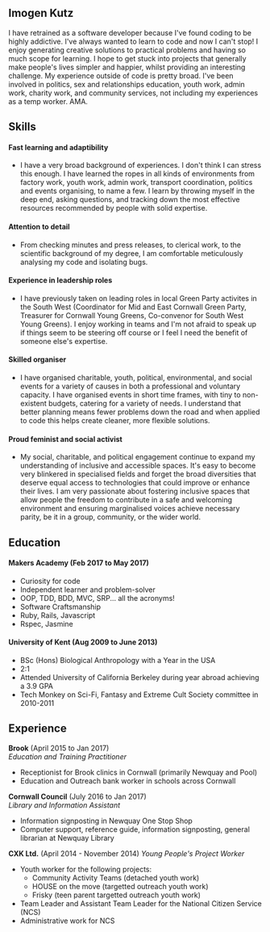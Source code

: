 ## Imogen Kutz

I have retrained as a software developer because I've found coding to be highly addictive. I've always wanted to learn to code and now I can't stop! I enjoy generating creative solutions to practical problems and having so much scope for learning. I hope to get stuck into projects that generally make people's lives simpler and happier, whilst providing an interesting challenge. My experience outside of code is pretty broad. I've been involved in politics, sex and relationships education, youth work, admin work, charity work, and community services, not including my experiences as a temp worker. AMA.

## Skills

#### Fast learning and adaptibility

* I have a very broad background of experiences. I don't think I can stress this enough. I have learned the ropes in all kinds of environments from factory work, youth work, admin work, transport coordination, politics and events organising, to name a few. I learn by throwing myself in the deep end, asking questions, and tracking down the most effective resources recommended by people with solid expertise.

#### Attention to detail

* From checking minutes and press releases, to clerical work, to the scientific background of my degree, I am comfortable meticulously analysing my code and isolating bugs.

#### Experience in leadership roles

* I have previously taken on leading roles in local Green Party activites in the South West (Coordinator for Mid and East Cornwall Green Party, Treasurer for Cornwall Young Greens, Co-convenor for South West Young Greens). I enjoy working in teams and I'm not afraid to speak up if things seem to be steering off course or I feel I need the benefit of someone else's expertise.

#### Skilled organiser

* I have organised charitable, youth, political, environmental, and social events for a variety of causes in both a professional and voluntary capacity. I have organised events in short time frames, with tiny to non-existent budgets, catering for a variety of needs. I understand that better planning means fewer problems down the road and when applied to code this helps create cleaner, more flexible solutions.

#### Proud feminist and social activist

* My social, charitable, and political engagement continue to expand my understanding of inclusive and accessible spaces. It's easy to become very blinkered in specialised fields and forget the broad diversities that deserve equal access to technologies that could improve or enhance their lives. I am very passionate about fostering inclusive spaces that allow people the freedom to contribute in a safe and welcoming environment and ensuring marginalised voices achieve necessary parity, be it in a group, community, or the wider world.

## Education

#### Makers Academy (Feb 2017 to May 2017)

- Curiosity for code
- Independent learner and problem-solver
- OOP, TDD, BDD, MVC, SRP... all the acronyms!
- Software Craftsmanship
- Ruby, Rails, Javascript
- Rspec, Jasmine

#### University of Kent (Aug 2009 to June 2013)

- BSc (Hons) Biological Anthropology with a Year in the USA
- 2:1
- Attended University of California Berkeley during year abroad achieving a 3.9 GPA
- Tech Monkey on Sci-Fi, Fantasy and Extreme Cult Society committee in 2010-2011

## Experience

**Brook** (April 2015 to Jan 2017)    
*Education and Training Practitioner*
- Receptionist for Brook clinics in Cornwall (primarily Newquay and Pool)
- Education and Outreach bank worker in schools across Cornwall

**Cornwall Council** (July 2016 to Jan 2017)    
*Library and Information Assistant*
- Information signposting in Newquay One Stop Shop
- Computer support, reference guide, information signposting, general librarian at Newquay Library

**CXK Ltd.** (April 2014 - November 2014)
*Young People's Project Worker*
- Youth worker for the following projects:
  * Community Activity Teams (detached youth work)
  * HOUSE on the move (targetted outreach youth work)
  * Frisky (teen parent targetted outreach youth work)
- Team Leader and Assistant Team Leader for the National Citizen Service (NCS)
- Administrative work for NCS
